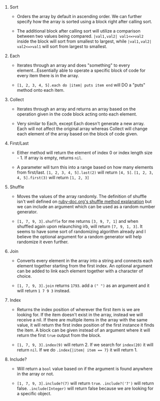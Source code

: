 1. Sort
   
   + Orders the array by default in ascending order. We can further specify how the array is sorted using a block right after calling sort.

   + The additional block after calling sort will utilize a comparison between two values being compared. `|val1,val2| val1<=>val2` inside the block will sort from smallest to largest, while `|val1,val2| val2<=>val1` will sort from largest to smallest.

2. Each

   + Iterates through an array and does "something" to every element...Essentially able to operate a specific block of code for every item there is in the array.

   + `[1, 2, 3, 4, 5].each do |item| puts item end` will DO a "puts" method onto each item.

3. Collect
   
   + Iterates through an array and returns an array based on the operation given in the code block acting onto each element.

   + Very similar to Each, except Each doesn't generate a new array. Each will not affect the original array whereas Collect will change each element of the array based on the block of code given.

4. First/Last

   + Either method will return the element of index 0 or index length size - 1. If array is empty, returns `nil`.

   + A parameter will turn this into a range based on how many elements from first/last. `[1, 2, 3, 4, 5].last(2)` will return `[4, 5]`. `[1, 2, 3, 4, 5].first(3)` will return `[1, 2, 3]`

5. Shuffle

   + Moves the values of the array randomly. The definition of shuffle isn't well defined on [ruby-doc.org's shuffle method explanation](https://ruby-doc.org/core-2.4.1/Array.html#method-i-shuffle) but we can include an argument which can be used as a random number generator.

   + `[1, 7, 9, 3].shuffle` for me returns `[3, 9, 7, 1]` and when shuffled again upon relaunching irb, will return `[7, 9, 1, 3]`. It seems to have some sort of randomizing algorithm already and I believe the optional argument for a random generator will help randomize it even further.

6. Join

   + Converts every element in the array into a string and connects each element together starting from the first index. An optional argument can be added to link each element together with a character of choice.

   + `[1, 7, 9, 3].join` returns `1793`. add a `(" ")` as an argument and it will return `1 7 9 3` instead.

7. Index

   + Returns the index position of wherever the first item is we are looking for. If the item doesn't exist in the array, instead we will receive a nil. If there are multiple items in the array with the same value, it will return the first index position of the first instance it finds the item. A block can be given instead of an argument where it will return the first `true` output from the block.

   + `[1, 7, 9, 3].index(9)` will return 2. If we search for `index(20)` it will return `nil`. If we do `.index{|item| item == 7}` it will return 1.

8. Include?

   + Will return a `bool` value based on if the argument is found anywhere in the array or not.

   + `[1, 7, 9, 3].include?(7)` will return `true`. `.include?('7')` will return false. `.include(Integer)` will return false because we are looking for a specific object.